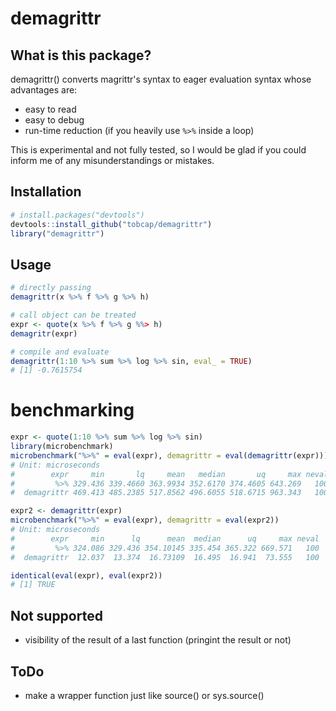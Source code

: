 # demagrittr

## What is this package?
demagrittr() converts magrittr's syntax to eager evaluation syntax whose 
advantages are:

+ easy to read
+ easy to debug
+ run-time reduction (if you heavily use `%>%` inside a loop)

This is experimental and not fully tested, so I would be glad
if you could inform me of any misunderstandings or mistakes.  

## Installation
``` r
# install.packages("devtools")
devtools::install_github("tobcap/demagrittr")
library("demagrittr")
```

## Usage
``` r
# directly passing 
demagrittr(x %>% f %>% g %>% h)

# call object can be treated
expr <- quote(x %>% f %>% g %%> h)
demagritr(expr)

# compile and evaluate
demagrittr(1:10 %>% sum %>% log %>% sin, eval_ = TRUE)
# [1] -0.7615754
```

# benchmarking
``` r
expr <- quote(1:10 %>% sum %>% log %>% sin)
library(microbenchmark)
microbenchmark("%>%" = eval(expr), demagrittr = eval(demagrittr(expr)))
# Unit: microseconds
#        expr     min       lq     mean   median       uq     max neval
#         %>% 329.436 339.4660 363.9934 352.6170 374.4605 643.269   100
#  demagrittr 469.413 485.2385 517.8562 496.6055 518.6715 963.343   100

expr2 <- demagrittr(expr)
microbenchmark("%>%" = eval(expr), demagrittr = eval(expr2))
# Unit: microseconds
#        expr     min      lq      mean  median      uq     max neval
#         %>% 324.086 329.436 354.10145 335.454 365.322 669.571   100
#  demagrittr  12.037  13.374  16.73109  16.495  16.941  73.555   100

identical(eval(expr), eval(expr2))
# [1] TRUE
```

## Not supported 
* visibility of the result of a last function
 (pringint the result or not)

## ToDo
* make a wrapper function just like source() or sys.source()
